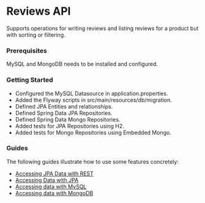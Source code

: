 # Reviews API 
Supports operations for writing reviews and listing reviews for a product but with sorting or filtering.

### Prerequisites
MySQL and MongoDB needs to be installed and configured.

### Getting Started
* Configured the MySQL Datasource in application.properties.
* Added the Flyway scripts in src/main/resources/db/migration.
* Defined JPA Entities and relationships.
* Defined Spring Data JPA Repositories.
* Defined Spring Data Mongo Repositories.
* Added tests for JPA Repositories using H2.
* Added tests for Mongo Repositories using Embedded Mongo.


### Guides
The following guides illustrate how to use some features concretely:

* [Accessing JPA Data with REST](https://spring.io/guides/gs/accessing-data-rest/)
* [Accessing Data with JPA](https://spring.io/guides/gs/accessing-data-jpa/)
* [Accessing data with MySQL](https://spring.io/guides/gs/accessing-data-mysql/)
* [Accessing data with MongoDB](https://spring.io/guides/gs/accessing-data-mongodb/)
